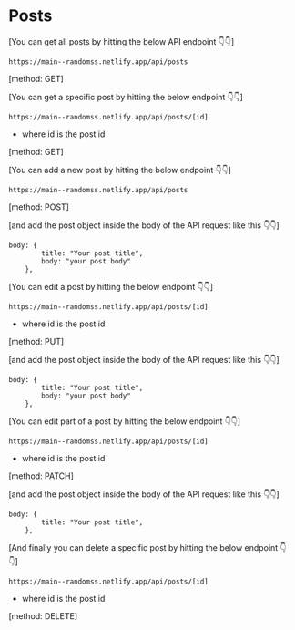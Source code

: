 # Posts

[You can get all posts by hitting the below API endpoint 👇👇]

```
https://main--randomss.netlify.app/api/posts
```

[method: GET]

[You can get a specific post by hitting the below endpoint 👇👇]

```
https://main--randomss.netlify.app/api/posts/[id]
```

- where id is the post id

[method: GET]

[You can add a new post by hitting the below endpoint 👇👇]

```
https://main--randomss.netlify.app/api/posts
```

[method: POST]

[and add the post object inside the body of the API request like this 👇👇]

```
body: {
        title: "Your post title",
        body: "your post body"
    },
```

[You can edit a post by hitting the below endpoint 👇👇]

```
https://main--randomss.netlify.app/api/posts/[id]
```

- where id is the post id

[method: PUT]

[and add the post object inside the body of the API request like this 👇👇]

```
body: {
        title: "Your post title",
        body: "your post body"
    },
```

[You can edit part of a post by hitting the below endpoint 👇👇]

```
https://main--randomss.netlify.app/api/posts/[id]
```

- where id is the post id

[method: PATCH]

[and add the post object inside the body of the API request like this 👇👇]

```
body: {
        title: "Your post title",
    },
```

[And finally you can delete a specific post by hitting the below endpoint 👇👇]

```
https://main--randomss.netlify.app/api/posts/[id]
```

- where id is the post id

[method: DELETE]
